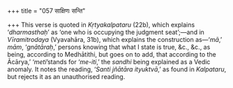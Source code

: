 +++
title = "057 साक्षिणः सन्ति"

+++
This verse is quoted in *Kṛtyakalpataru* (22b), which explains
‘*dharmasthaḥ*’ as ‘one who is occupying the judgment seat’;—and in
*Vīramitrodaya* (Vyavahāra, 31b), which explains the construction
as—‘*mā*,’ *mām*, ‘*gnātāraḥ*,’ persons knowing that what I state is
true, &c., &c., as being, according to Medhātithi, but goes on to add,
that according to the Ācārya,’ ‘*meti*’stands for ‘*me-iti*,’ the
*sandhi* being explained as a Vedic anomaly. It notes the reading,
‘*Santi jñātāra ityuktvā*,’ as found in *Kalpataru*, but rejects it as
an unauthorised reading.


